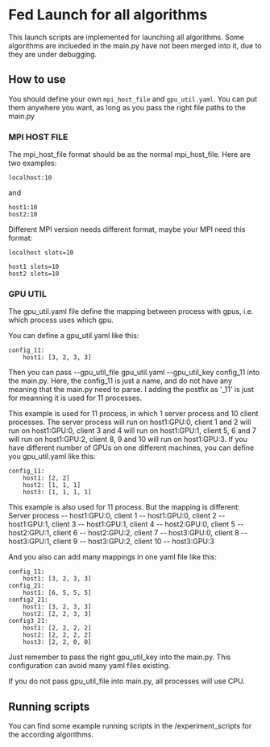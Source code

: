 # Fed Launch for all algorithms

This launch scripts are implemented for launching all algorithms. Some algorithms are inclueded in the main.py have not been merged into it, due to they are under debugging.

## How to use

You should define your own `mpi_host_file` and `gpu_util.yaml`. You can put them anywhere you want, as long as you pass the right file paths to the main.py

### MPI HOST FILE
The mpi_host_file format should be as the normal mpi_host_file. Here are two examples:
```
localhost:10
```
and 
```
host1:10
host2:10
```

Different MPI version needs different format, maybe your MPI need this format:
```
localhost slots=10
```
```
host1 slots=10
host2 slots=10
```

### GPU UTIL
The gpu_util.yaml file define the mapping between process with gpus, i.e. which process uses which gpu.

You can define a gpu_util.yaml like this:
```
config_11:
    host1: [3, 2, 3, 3]
```
Then you can pass --gpu_util_file gpu_util.yaml --gpu_util_key config_11 into the main.py. Here, the config_11 is just a name, and do not have any meaning that the main.py need to parse. I adding the postfix as '_11' is just for meanning it is used for 11 processes. 


This example is used for 11 process, in which 1 server process and 10 client processes. The server process will run on host1:GPU:0, client 1 and 2 will run on host1:GPU:0, client 3 and 4 will run on host1:GPU:1, client 5, 6 and 7 will run on host1:GPU:2, client 8, 9 and 10 will run on host1:GPU:3. If you have different number of GPUs on one different machines, you can define you gpu_util.yaml like this:
```
config_11:
    host1: [2, 2]
    host2: [1, 1, 1]
    host3: [1, 1, 1, 1]
```
This example is also used for 11 process. But the mapping is different: Server process -- host1:GPU:0, client 1 -- host1:GPU:0, client 2 -- host1:GPU:1, client 3 -- host1:GPU:1, client 4 -- host2:GPU:0, client 5 -- host2:GPU:1, client 6 -- host2:GPU:2, client 7 -- host3:GPU:0, client 8 -- host3:GPU:1, client 9 -- host3:GPU:2, client 10 -- host3:GPU:3


And you also can add many mappings in one yaml file like this:
```
config_11:
    host1: [3, 2, 3, 3]
config_21:
    host1: [6, 5, 5, 5]
config2_21:
    host1: [3, 2, 3, 3]
    host2: [2, 2, 3, 3]
config3_21:
    host1: [2, 2, 2, 2]
    host2: [2, 2, 2, 2]
    host3: [2, 2, 0, 0]
```
Just remember to pass the right gpu_util_key into the main.py. This configuration can avoid many yaml files existing.

If you do not pass gpu_util_file into main.py, all processes will use CPU.



## Running scripts
You can find some example running scripts in the /experiment_scripts for the according algorithms.













